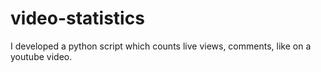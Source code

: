 # video-statistics
I developed a python script which counts live views, comments, like on a youtube video.
